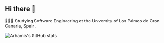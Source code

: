 ## Hi there 👋
👨🏻‍💻 Studying Software Engineering at the University of Las Palmas de Gran Canaria, Spain.


![Arhamis's GitHub stats](https://github-readme-stats.vercel.app/api?username=ArhamisGC&show_icons=true&theme=radical)

<!--
**ArhamisGC/ArhamisGC** is a ✨ _special_ ✨ repository because its `README.md` (this file) appears on your GitHub profile.

Here are some ideas to get you started:

- 🔭 I’m currently working on ...
- 🌱 I’m currently learning ...
- 👯 I’m looking to collaborate on ...
- 🤔 I’m looking for help with ...
- 💬 Ask me about ...
- 📫 How to reach me: ...
- 😄 Pronouns: ...
- ⚡ Fun fact: ...
-->
